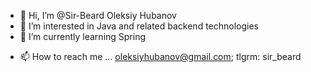- 👋 Hi, I’m @Sir-Beard Oleksiy Hubanov
- 👀 I’m interested in Java and related backend technologies
- 🌱 I’m currently learning Spring
<!-- - 💞️ I’m looking to collaborate on ... -->
- 📫 How to reach me ... oleksiyhubanov@gmail.com; tlgrm: sir_beard

<!---
Sir-Beard/Sir-Beard is a ✨ special ✨ repository because its `README.md` (this file) appears on your GitHub profile.
You can click the Preview link to take a look at your changes.
--->
